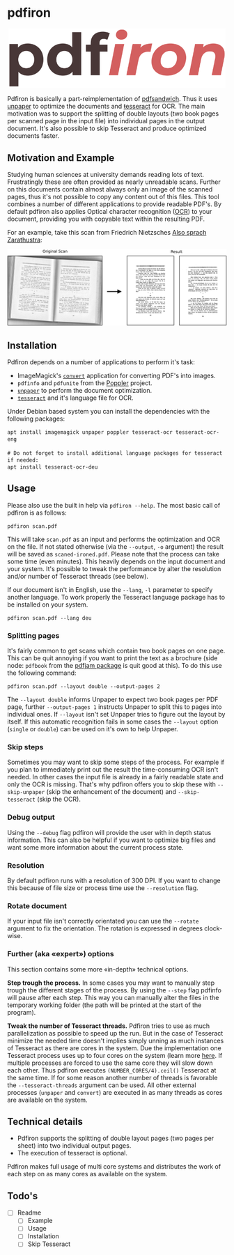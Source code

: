 # pdfiron

<p align="center">
  <img width="500" src="misc/logo.png">
</p>

Pdfiron is basically a part-reimplementation of [pdfsandwich](http://www.tobias-elze.de/pdfsandwich/index.html). Thus it uses [unpaper](https://github.com/unpaper/unpaper) to optimize the documents and [ŧesseract](https://github.com/tesseract-ocr/tesseract) for OCR. The main motivation was to support the splitting of double layouts (two book pages per scanned page in the input file) into individual pages in the output document. It's also possible to skip Tesseract and produce optimized documents faster.


## Motivation and Example

Studying human sciences at university demands reading lots of text. Frustratingly these are often provided as nearly unreadable scans. Further on this documents contain almost always only an image of the scanned pages, thus it's not possible to copy any content out of this files. This tool combines a number of different applications to provide readable PDF's. By default pdfiron also applies Optical character recognition ([OCR](https://en.wikipedia.org/wiki/Optical_character_recognition)) to your document, providing you with copyable text within the resulting PDF.

For an example, take this scan from Friedrich Nietzsches [Also sprach Zarathustra](https://en.wikipedia.org/wiki/Also_sprach_Zarathustra):

![Example Scan Zarathustra](misc/example-1.png)


## Installation

Pdfiron depends on a number of applications to perform it's task:

- ImageMagick's [`convert`](https://imagemagick.org/script/convert.php) application for converting PDF's into images.
- `pdfinfo` and `pdfunite` from the [Poppler](https://poppler.freedesktop.org/) project.
- [`unpaper`](https://github.com/unpaper/unpaper) to perform the document optimization.
- [`tesseract`](https://github.com/tesseract-ocr/tesseract) and it's language file for OCR.

Under Debian based system you can install the dependencies with the following packages:

```shell script
apt install imagemagick unpaper poppler tesseract-ocr tesseract-ocr-eng

# Do not forget to install additional language packages for tesseract if needed:
apt install tesseract-ocr-deu
``` 


## Usage

Please also use the built in help via `pdfiron --help`. The most basic call of pdfiron is as follows:

```shell script
pdfiron scan.pdf
```

This will take `scan.pdf` as an input and performs the optimization and OCR on the file. If not stated otherwise (via the `--output`, `-o` argument) the result will be saved as `scaned-ironed.pdf`. Please note that the process can take some time (even minutes). This heavily depends on the input document and your system. It's possible to tweak the performance by alter the resolution and/or number of Tesseract threads (see below).

If our document isn't in English, use the `--lang`, `-l` parameter to specify another language. To work properly the Tesseract language package has to be installed on your system.

```shell script
pdfiron scan.pdf --lang deu
```


### Splitting pages

It's fairly common to get scans which contain two book pages on one page. This can be quit annoying if you want to print the text as a brochure (side node: `pdfbook` from the [pdfjam package](https://github.com/DavidFirth/pdfjam) is quit good at this). To do this use the following command:

```shell script
pdfiron scan.pdf --layout double --output-pages 2
```

The `--layout double` informs Unpaper to expect two book pages per PDF page, further `--output-pages 1` instructs Unpaper to split this to pages into individual ones. If `--layout` isn't set Unpaper tries to figure out the layout by itself. If this automatic recognition fails in some cases the `--layout` option (`single` or `double`) can be used on it's own to help Unpaper.


### Skip steps

Sometimes you may want to skip some steps of the process. For example if you plan to immediately print out the result the time-consuming OCR isn't needed. In other cases the input file is already in a fairly readable state and only the OCR is missing. That's why pdfiron offers you to skip these with `--skip-unpaper` (skip the enhancement of the document) and `--skip-tesseract` (skip the OCR).


### Debug output

Using the `--debug` flag pdfiron will provide the user with in depth status information. This can also be helpful if you want to optimize big files and want some more information about the current process state.


### Resolution

By default pdfiron runs with a resolution of 300 DPI. If you want to change this because of file size or process time use the `--resolution` flag.


### Rotate document

If your input file isn't correctly orientated you can use the `--rotate` argument to fix the orientation. The rotation is expressed in degrees clock-wise.


### Further (aka «expert») options

This section contains some more «in-depth» technical options.

**Step trough the process.** In some cases you may want to manually step trough the different stages of the process. By using the `--step` flag pdfinfo will pause after each step. This way you can manually alter the files in the temporary working folder (the path will be printed at the start of the program).

**Tweak the number of Tesseract threads.** Pdfiron tries to use as much parallelization as possible to speed up the run. But in the case of Tesseract minimize the needed time doesn't implies simply unning as much instances of Tesseract as there are cores in the system. Due the implementation one Tesseract process uses up to four cores on the system (learn more [here](https://github.com/tesseract-ocr/tesseract/issues/1600). If multiple processes are forced to use the same core they will slow down each other. Thus pdfiron executes `(NUMBER_CORES/4).ceil()` Tesseract at the same time. If for some reason another number of threads is favorable the `--tesseract-threads` argument can be used. All other external processes (`unpaper` and `convert`) are executed in as many threads as cores are available on the system.


## Technical details

- Pdfiron supports the splitting of double layout pages (two pages per sheet) into two individual output pages.
- The execution of tesseract is optional.

Pdfiron makes full usage of multi core systems and distributes the work of each step on as many cores as available on the system.

## Todo's

- [ ] Readme
	- [ ] Example
	- [ ] Usage 
	- [ ] Installation
	- [ ] Skip Tesseract
